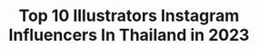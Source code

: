 ---
title: Top 10 Illustrators Instagram Influencers In Thailand in 2023
description: >-
  Find top illustrators Instagram influencers in Thailand in 2023. Most popular hashtags: #illustration #art #drawing #illustrator.
platform: Instagram
hits: 9
text_top: Discover the top-rated Instagram influencers on inBeat.
text_bottom: Our database aggregates 9 Instagram influencers like this in Thailand for you to connect with.
profiles:
  - username: "apolar.arch"
    fullname: >-
      APOLAR
    bio: >-
      Hi, I'm APOLAR • 🇹🇭 Concept Artist • Illustrator of Harry Potter 20th Anniversary Thai Edition • Order the books @nanmeebooksfan
    location: "Thailand"
    followers: 65887
    engagement: 550
    commentsToLikes: 0.004638
    id: ck9wen863l0mb0j78c0xtdil0
    verified: false
    hashtags: "#krathong, #bangkok, #adobephotoshop, #cdchallenge"
  - username: "pf.diary"
    fullname: >-
      ปุยไฝไดอารี
    bio: >-
      • Part-time Illustrator 🖌🎨 • Bangkok, Thailand 🇹🇭 • Enjoys making people hungry 😌
    location: "Thailand"
    followers: 47767
    engagement: 418
    commentsToLikes: 0.006457
    id: ck9habi8obwtm0j78mfzuug3y
    verified: false
    hashtags: "#drawfromhome, #dfh, #london"
  - username: "maykomay"
    fullname: >-
      Mayko May
    bio: >-
      #Mayko เ ม โ ก ะ 🖤💖 | fanart | Illustrator | Graphic&WebDesign |🔥Please do not repost or use without my permission | Contact Line : Mayko.may
    location: "Thailand"
    followers: 72723
    engagement: 1252
    commentsToLikes: 0.005021
    id: ckapckrql483d0i786ysd48sx
    verified: false
    hashtags: "#lalisa, #blackpink, #nini, #rose"
  - username: "thelinlin"
    fullname: >-
      LeKha Sukprasert
    bio: >-
      •Watercolorist and Illustrator• 🖌www.facebook.com/lekha.page 🥕www.facebook.com/lekha.food ✏ Samsung Galaxy Note20
    location: "Thailand"
    followers: 36987
    engagement: 714
    commentsToLikes: 0.007061
    id: ck9weufuilvoq0j78ss77rz26
    verified: false
    hashtags: "#teamgalaxy, #galaxynote20, #noteitmyway, #galaxynote10th"
  - username: "jelloplum"
    fullname: >-
      ☁️ Sammie 🌸✨
    bio: >-
      🌸 a tiny illustrator ʕ •ᴥ•ʔ ✏︎ ♡ 🍒🍊🍑🍋 ⛅️ living in Bangkok, Thailand ✧ exo-ℓ 🦋 📮 email┊jelloplum@gmail.com
    location: "Thailand"
    followers: 13495
    engagement: 1677
    commentsToLikes: 0.017590
    id: ck8t1vzrrx9ck0j78ir5j6vd3
    verified: false
    hashtags: "#drawdrawdraw, #digitalsketchbook, #artonig, #cutedoodles"
  - username: "nam.felixchen"
    fullname: >-
      Nam Burachat Tj.
    bio: >-
      Fashion Illustrator / Designer Instructor at Bunka Fashion School Silpakorn DEC
    location: "Thailand"
    followers: 61860
    engagement: 441
    commentsToLikes: 0.006326
    id: ck0u954t891wt0i193m4nq06b
    verified: false
    hashtags: "#fashionrunway, #winsorandnewtonmarkers, #copic, #runwaysketch"
  - username: "napat_bonus"
    fullname: >-
      KoYa.B
    bio: >-
      Thai artist Name: Bonus Tw: Napatbonus2 Fb: Napat Buranapipat Thanks ♥️✨🌈 Shop>> @koya.b_shop
    location: "Thailand"
    followers: 12025
    engagement: 1753
    commentsToLikes: 0.009435
    id: ckaow8o8g7u8v0i78jdgax1nc
    verified: false
    hashtags: "#illustrator, #tgcf, #art, #drawing"
  - username: "monsieurpoppi"
    fullname: >-
      𝑀𝑜𝑛𝑠𝑖𝑒𝑢𝑟 𝑃𝑜𝑝𝑝𝑖 👨🏻‍🎨
    bio: >-
      𝘕𝘰𝘵 𝘢 𝘮𝘪𝘯𝘪𝘮𝘢𝘭𝘪𝘴𝘵 | 𝖨𝗅𝗅𝗎𝗌𝗍𝗋𝖺𝗍𝗈𝗋 based in Brooklyn, NY Currently📍Bangkok, Thailand. For commission > monsieurpoppi.studio@gmail.com #monsieurpoppi
    location: "Thailand"
    followers: 6961
    engagement: 417
    commentsToLikes: 0.043059
    id: ck0vytixx5p810i19415dqnl9
    verified: false
    hashtags: "#menfashion, #monsieurpoppi, #illustrator, #menstyle"
  - username: "pentipa"
    fullname: >-
      Pentipa Uarsirisab
    bio: >-
      
    location: "Thailand"
    followers: 2413
    engagement: 706
    commentsToLikes: 0.034488
    id: ck14hcw1o9os30i194cb83g9v
    verified: false
    hashtags: "#girlsinanimation, #pensketch, #inkwork, #inks"
---